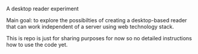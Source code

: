 A desktop reader experiment

Main goal: to explore the possibilties of creating a desktop-based reader that
can work independent of a server using web technology stack.

This is repo is just for sharing purposes for now so no detailed instructions
how to use the code yet.
